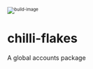 <sub><sup>![build-image]</sup></sub>
# chilli-flakes
A global accounts package

[build-image]: http://www.eatouteatwell.com/wp-content/uploads/2012/05/red-hot-chili-pepper.jpg
